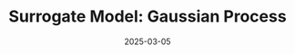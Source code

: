 ---
title: "Surrogate Model: Gaussian Process"
date: 2025-03-05
parent: Bayesian Optimization
layout: default
---